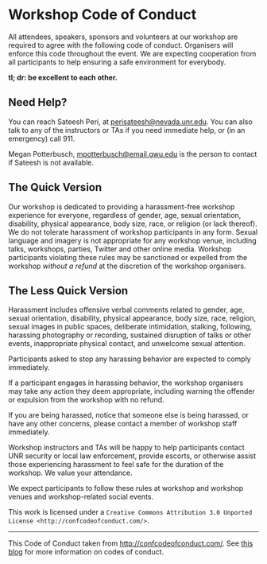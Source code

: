 Workshop Code of Conduct
===

All attendees, speakers, sponsors and volunteers at our workshop are required to agree with the following code of conduct. Organisers will enforce this code throughout the event. We are expecting cooperation from all participants to help ensuring a safe environment for everybody.

**tl; dr: be excellent to each other.**

Need Help?
----------

You can reach Sateesh Peri, at [perisateesh@nevada.unr.edu](mailto:perisateesh@nevada.unr.edu).  You can also talk to any of the instructors or TAs if you need immediate help, or (in an emergency) call 911.

Megan Potterbusch, [mpotterbusch@email.gwu.edu](mailto:mpotterbusch@email.gwu.edu) is the person to contact if Sateesh is not available.

The Quick Version
-----------------

Our workshop is dedicated to providing a harassment-free workshop experience for everyone, regardless of gender, age, sexual orientation, disability, physical appearance, body size, race, or religion (or lack thereof). We do not tolerate harassment of workshop participants in any form. Sexual language and imagery is not appropriate for any workshop venue, including talks, workshops, parties, Twitter and other online media. Workshop participants
violating these rules may be sanctioned or expelled from the workshop *without a refund* at the discretion of the workshop organisers.

The Less Quick Version
----------------------

Harassment includes offensive verbal comments related to gender, age, sexual orientation, disability, physical appearance, body size, race, religion, sexual images in public spaces, deliberate intimidation, stalking, following, harassing photography or recording, sustained disruption of talks or other events, inappropriate physical contact, and unwelcome sexual attention.

Participants asked to stop any harassing behavior are expected to comply immediately.

If a participant engages in harassing behavior, the workshop organisers may take any action they deem appropriate, including warning the offender or expulsion from the workshop with no refund.

If you are being harassed, notice that someone else is being harassed, or have any other concerns, please contact a member of workshop staff immediately.

Workshop instructors and TAs will be happy to help participants contact UNR security or local law enforcement, provide escorts, or otherwise assist those experiencing harassment to feel safe for the duration of the workshop. We value your attendance.

We expect participants to follow these rules at workshop and workshop venues and workshop-related social events.

This work is licensed under a `Creative Commons Attribution 3.0 Unported License <http://confcodeofconduct.com/>`.

----

This Code of Conduct taken from http://confcodeofconduct.com/. See [this blog](http://www.ashedryden.com/blog/codes-of-conduct-101-faq) for more information on codes of conduct.
